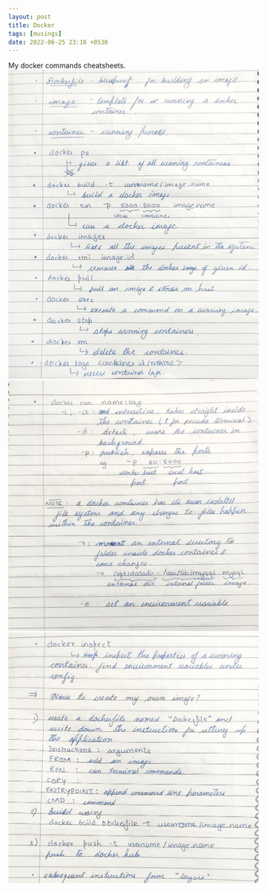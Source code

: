 ```yaml
---
layout: post
title: Docker
tags: [musings]
date: 2022-06-25 23:18 +0530
---
```

My docker commands cheatsheets. 
![Docker1](https://raw.githubusercontent.com/TheRoboticsClub/gsoc2022-Pratik_Mishra/main/docs/Docker1.jpg)
![Docker2](https://raw.githubusercontent.com/TheRoboticsClub/gsoc2022-Pratik_Mishra/main/docs/Docker2.jpg)
![Docker3](https://raw.githubusercontent.com/TheRoboticsClub/gsoc2022-Pratik_Mishra/main/docs/Docker3.jpg)
